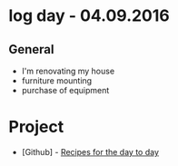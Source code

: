 # log day - 04.09.2016

## General

- I'm renovating my house
 - furniture mounting
 - purchase of equipment


# Project

- \[Github\] - [Recipes for the day to day](https://github.com/headquarters-solutions/saborinstintivo.github.io) 

